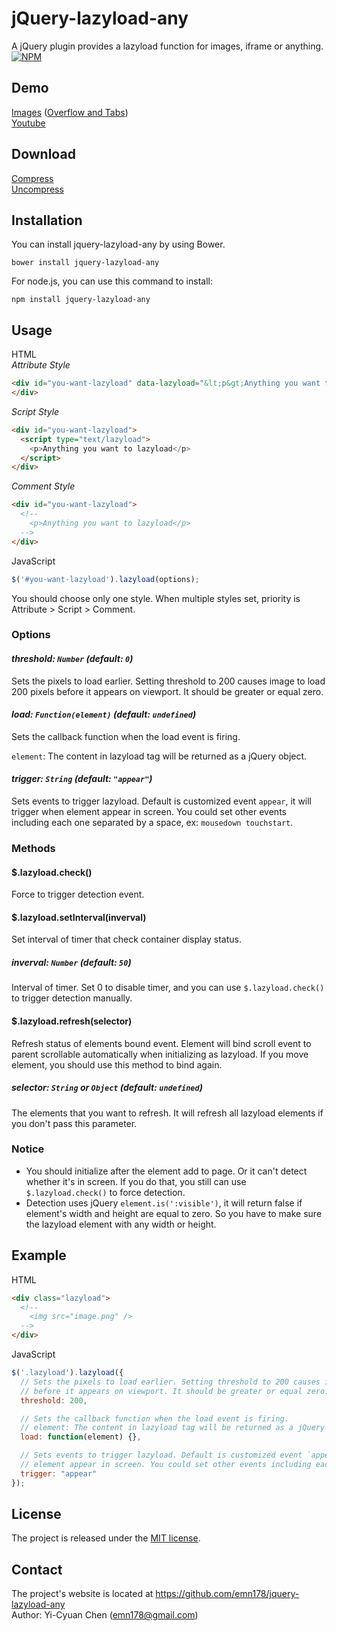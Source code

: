# jQuery-lazyload-any
A jQuery plugin provides a lazyload function for images, iframe or anything.  
[![NPM](https://nodei.co/npm/jquery-lazyload-any.png?downloads=true&downloadRank=true&stars=true)](https://www.npmjs.com/package/jquery-lazyload-any)

## Demo
[Images](http://emn178.github.io/jquery-lazyload-any/samples/images/) ([Overflow and Tabs](http://emn178.github.io/jquery-lazyload-any/samples/overflow/))  
[Youtube](http://emn178.github.io/jquery-lazyload-any/samples/youtube/)

## Download
[Compress](https://raw.github.com/emn178/jquery-lazyload-any/master/build/jquery.lazyload-any.min.js)  
[Uncompress](https://raw.github.com/emn178/jquery-lazyload-any/master/src/jquery.lazyload-any.js)

## Installation
You can install jquery-lazyload-any by using Bower.

    bower install jquery-lazyload-any

For node.js, you can use this command to install:

    npm install jquery-lazyload-any

## Usage
HTML  
*Attribute Style*
```HTML
<div id="you-want-lazyload" data-lazyload="&lt;p&gt;Anything you want to lazyload&lt;/p&gt;">
</div>
```
*Script Style*
```HTML
<div id="you-want-lazyload">
  <script type="text/lazyload">
    <p>Anything you want to lazyload</p>
  </script>
</div>
```
*Comment Style*
```HTML
<div id="you-want-lazyload">
  <!--
    <p>Anything you want to lazyload</p>
  -->
</div>
```
JavaScript
```JavaScript
$('#you-want-lazyload').lazyload(options);
```
You should choose only one style. When multiple styles set, priority is Attribute > Script > Comment.

### Options
#### *threshold: `Number` (default: `0`)*

Sets the pixels to load earlier. Setting threshold to 200 causes image to load 200 pixels before it appears on viewport. It should be greater or equal zero.

#### *load: `Function(element)` (default: `undefined`)*

Sets the callback function when the load event is firing.

`element`: The content in lazyload tag will be returned as a jQuery object.

#### *trigger: `String` (default: `"appear"`)*

Sets events to trigger lazyload. Default is customized event `appear`, it will trigger when element appear in screen. You could set other events including each one separated by a space, ex: `mousedown touchstart`.

### Methods

#### $.lazyload.check()

Force to trigger detection event.

#### $.lazyload.setInterval(inverval)

Set interval of timer that check container display status.

##### *inverval: `Number` (default: `50`)*

Interval of timer. Set 0 to disable timer, and you can use `$.lazyload.check()` to trigger detection manually.

#### $.lazyload.refresh(selector)

Refresh status of elements bound event. Element will bind scroll event to parent scrollable automatically when initializing as lazyload. If you move element, you should use this method to bind again.

##### *selector: `String` or `Object` (default: `undefined`)*

The elements that you want to refresh. It will refresh all lazyload elements if you don't pass this parameter.

### Notice
* You should initialize after the element add to page. Or it can't detect whether it's in screen. If you do that, you still can use `$.lazyload.check()` to force detection.
* Detection uses jQuery `element.is(':visible')`, it will return false if element's width and height are equal to zero. So you have to make sure the lazyload element with any width or height.

## Example
HTML
```HTML
<div class="lazyload">
  <!--
    <img src="image.png" />
  -->
</div>
```
JavaScript
```JavaScript
$('.lazyload').lazyload({
  // Sets the pixels to load earlier. Setting threshold to 200 causes image to load 200 pixels
  // before it appears on viewport. It should be greater or equal zero.
  threshold: 200,

  // Sets the callback function when the load event is firing.
  // element: The content in lazyload tag will be returned as a jQuery object.
  load: function(element) {},

  // Sets events to trigger lazyload. Default is customized event `appear`, it will trigger when
  // element appear in screen. You could set other events including each one separated by a space.
  trigger: "appear"
});
```

## License
The project is released under the [MIT license](http://www.opensource.org/licenses/MIT).

## Contact
The project's website is located at https://github.com/emn178/jquery-lazyload-any  
Author: Yi-Cyuan Chen (emn178@gmail.com)
